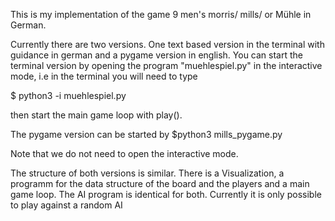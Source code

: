 This is my implementation of the game 9 men's morris/ mills/ or Mühle in German.


Currently there are two versions. One text based version in the terminal with guidance in german and a pygame version in english.
You can start the terminal version by opening the program "muehlespiel.py" in the interactive mode, i.e in the terminal you will need to type

$ python3 -i muehlespiel.py

then start the main game loop with play().

The pygame version can be started by 
$python3 mills_pygame.py

Note that we do not need to open the interactive mode.

The structure of both versions is similar. There is a Visualization, a programm for the data structure of the board and the players and a main game loop. The AI program is identical for both. Currently it is only possible to play against a random AI
